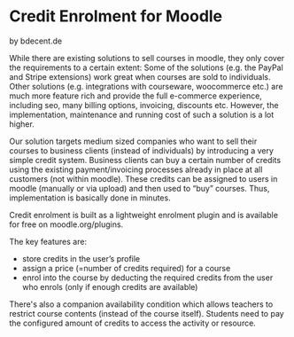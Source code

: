 Credit Enrolment for Moodle
==========

by bdecent.de

While there are existing solutions to sell courses in moodle, they only cover the requirements to a certain extent: Some of the solutions (e.g. the PayPal and Stripe extensions) work great when courses are sold to individuals. Other solutions (e.g. integrations with courseware, woocommerce etc.) are much more feature rich and provide the full e-commerce experience, including seo, many billing options, invoicing, discounts etc. However, the implementation, maintenance and running cost of such a solution is a lot higher.

Our solution targets medium sized companies who want to sell their courses to business clients (instead of individuals) by introducing a very simple credit system. Business clients can buy a certain number of credits using the existing payment/invoicing processes already in place at all customers (not within moodle). These credits can be assigned to users in moodle (manually or via upload) and then used to “buy” courses. Thus, implementation is basically done in minutes.

Credit enrolment is built as a lightweight enrolment plugin and is available for free on moodle.org/plugins.

The key features are:
- store credits in the user’s profile
- assign a price (=number of credits required) for a course
- enrol into the course by deducting the required credits from the user who enrols (only if enough credits are available)

There's also a companion availability condition which allows teachers to restrict course contents (instead of the course itself). Students need to pay the configured amount of credits to access the activity or resource.
